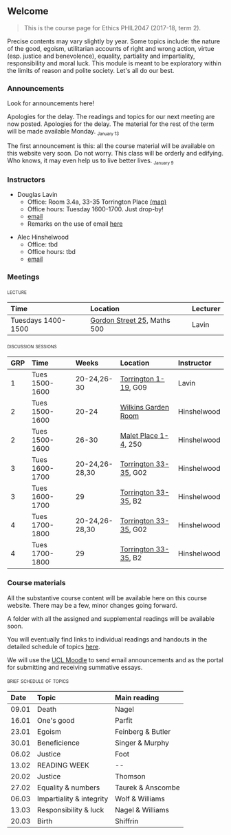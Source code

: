 ## Welcome

> This is the course page for Ethics PHIL2047 (2017-18, term 2).

Precise contents may vary slightly by year. Some topics include: the nature of the good, egoism, utilitarian accounts of right and wrong action, virtue (esp. justice and benevolence), equality, partiality and impartiality, responsibility and moral luck. This module is meant to be exploratory within the limits of reason and polite society. Let's all do our best.

### Announcements

Look for announcements here! 

Apologies for the delay. The readings and topics for our next meeting are now posted. Apologies for the delay. The material for the rest of the term will be made available Monday. <sub><small>January 13</small></sub>

The first announcement is this: all the course material will be available on this website very soon. Do not worry. This class will be orderly and edifying. Who knows, it may even help us to live better lives. <sub><small>January 9</small></sub>


<!--A few important announcements <sub><small>November 24</small></sub>
- I've posted additional office hours each week to discuss among other things your plans for the summative essay. Access the calendar through my [webpage](http://www.douglaslavin.org/)
  - If there are materials you would like to discuss please upload them [here](https://www.dropbox.com/request/oY2JI7TC4oIfUD1gtMsb) a couple days in advance of our meeting.
- As Alec said, I'm planning to have the make-up session during Alec's usual slot on Monday.

- Formative essay topics now posted [below](assessment.md). <small>06.11.2017</small> -->


### Instructors

- Douglas Lavin
  + Office: Room 3.4a, 33-35 Torrington Place [(map)](http://www.ucl.ac.uk/maps/33-35-torrington-place)
  + Office hours: Tuesday 1600-1700. Just drop-by!
  + [email](mailto:d.lavin@ucl.ac.uk)
  + Remarks on the use of email [here](#policies)
  <!-- + personal webpage (http://www.douglaslavin.org) -->
<!--[schedule](http://www.supersaas.co.uk/schedule/DouglasLavin/OfficeHoursUCL) -->

- Alec Hinshelwood
  + Office: tbd
  + Office hours: tbd
  + [email](mailto:a.hinshelwood.12@ucl.ac.uk)


### Meetings

<span style="font-variant:small-caps;"> lecture</span>

| Time               | Location                                                           | Lecturer |
|:-------------------|:-------------------------------------------------------------------|:---------|
| Tuesdays 1400-1500 | [Gordon Street 25](http://www.ucl.ac.uk/maps/ucl-union), Maths 500 | Lavin    |

<!-- Gordon Street (25) Maths 500
[map](http://www.ucl.ac.uk/maps/ucl-union) -->



<span style="font-variant:small-caps;">discussion sessions</span>

| GRP | Time           | Weeks          | Location                                                                  | Instructor  |
|:----|:---------------|:---------------|:--------------------------------------------------------------------------|:------------|
| 1   | Tues 1500-1600 | 20-24,26-30    | [Torrington 1-19](http://www.ucl.ac.uk/maps/1-19-torrington-place), G09   | Lavin       |
| 2   | Tues 1500-1600 | 20-24          | [Wilkins Garden Room](http://www.ucl.ac.uk/maps/wilkins-terrace)          | Hinshelwood |
| 2   | Tues 1500-1600 | 26-30          | [Malet Place 1-4](http://www.ucl.ac.uk/maps/1-4-malet-place), 250         | Hinshelwood |
| 3   | Tues 1600-1700 | 20-24,26-28,30 | [Torrington 33-35](http://www.ucl.ac.uk/maps/33-35-torrington-place), G02 | Hinshelwood |
| 3   | Tues 1600-1700 | 29             | [Torrington 33-35](http://www.ucl.ac.uk/maps/33-35-torrington-place), B2  | Hinshelwood |
| 4   | Tues 1700-1800 | 20-24,26-28,30 | [Torrington 33-35](http://www.ucl.ac.uk/maps/33-35-torrington-place), G02 | Hinshelwood |
| 4   | Tues 1700-1800 | 29             | [Torrington 33-35](http://www.ucl.ac.uk/maps/33-35-torrington-place), B2  | Hinshelwood |


<!-- - Torrington 1-19, G09 [map](http://www.ucl.ac.uk/maps/1-19-torrington-place)
- Wilkins Garden, Rm 20­24 [map](http://www.ucl.ac.uk/maps/wilkins-terrace)
- Malet Place 1-4, 250 [map](http://www.ucl.ac.uk/maps/1-4-malet-place)
- Torrington 33-35, G02 [map](http://www.ucl.ac.uk/maps/33-35-torrington-place)
- Torrington 33-35, B2 [map](http://www.ucl.ac.uk/maps/33-35-torrington-place) -->


<!-- These classes are not mandatory, so you do not have to come. However, you are strongly encouraged to do so! Last year the students found them very beneficial. We had some really excellent in depth discussions about the material. On the whole, we cover the same terrain as the texts set for class reading. The sessions are an opportunity for you to ask questions you didn't get to ask in class, or take further lines of inquiry which you weren't able to in the full group. -->


### Course materials

All the substantive course content will be available here on this course website. There may be a few, minor changes going forward.

A folder with all the assigned and supplemental readings will be available soon.

You will eventually find links to individual readings and handouts in the detailed schedule of topics [here](#schedule).

We will use the [UCL Moodle](https://moodle.ucl.ac.uk/course/view.php?id=19062) to send email announcements and as the portal for submitting and receiving summative essays.


<span style="font-variant:small-caps;"> brief schedule of topics</span>

| Date  | Topic                    | Main reading      |
|:------|:-------------------------|:------------------|
| 09.01 | Death                    | Nagel             |
| 16.01 | One's good               | Parfit            |
| 23.01 | Egoism                   | Feinberg & Butler |
| 30.01 | Beneficience             | Singer & Murphy   |
| 06.02 | Justice                  | Foot              |
| 13.02 | READING WEEK             | --                |
| 20.02 | Justice                  | Thomson           |
| 27.02 | Equality & numbers       | Taurek & Anscombe |
| 06.03 | Impartiality & integrity | Wolf & Williams   |
| 13.03 | Responsibility & luck    | Nagel & Williams  |
| 20.03 | Birth                    | Shiffrin          |

